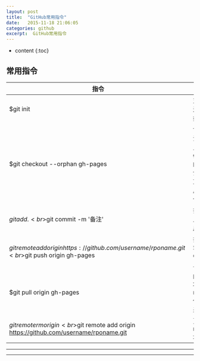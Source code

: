 ```yaml
---
layout: post
title:  "GitHub常用指令"
date:   2015-11-18 21:06:05
categories: github
excerpt:  GitHub常用指令
---
```


* content
{:toc}

## 常用指令

指令	|描述
------- |  ---------
$git init	|对文件夹进行git初始化
$git checkout --orphan gh-pages	|创建一个没有父节点的分支gh-pages(该分支下的文件会生成网页文件)
$git add .<br>$git commit -m '备注'	|把内容加入本地git库
$git remote add origin https://github.com/username/rponame.git<br>$git push origin gh-pages	|把本地内容推送到GITHUB上的库里
$git pull origin gh-pages  |push前先将远程repository修改pull下来
$git remote rm origin<br>$git remote add origin https://github.com/username/rponame.git  |更改远程repository地址

---

---

